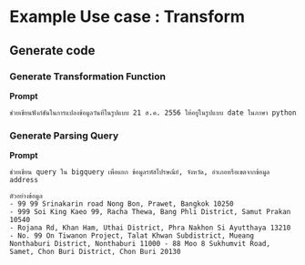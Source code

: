 # Example Use case  : Transform

## Generate code


### Generate Transformation Function
**Prompt**
```
ช่วยเขียนฟังก์ชันในการแปลงข้อมูลวันที่ในรูปแบบ 21 ส.ค. 2556 ให้อยู่ในรูปแบบ date ในภาษา python
```

### Generate Parsing Query

**Prompt**
```
ช่วยเขียน query ใน bigquery เพื่อแยก ข้อมูลรหัสไปรษณีย์, จังหวัด, อำเภอหรือเขตจากข้อมูล address

ตัวอย่างข้อมูล
- 99 99 Srinakarin road Nong Bon, Prawet, Bangkok 10250
- 999 Soi King Kaeo 99, Racha Thewa, Bang Phli District, Samut Prakan 10540
- Rojana Rd, Khan Ham, Uthai District, Phra Nakhon Si Ayutthaya 13210
- No. 99 On Tiwanon Project, Talat Khwan Subdistrict, Mueang Nonthaburi District, Nonthaburi 11000 - 88 Moo 8 Sukhumvit Road, Samet, Chon Buri District, Chon Buri 20130
```
